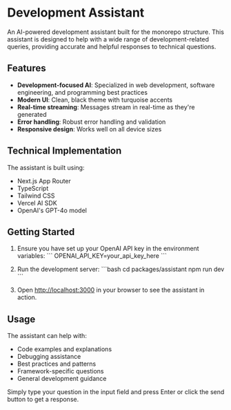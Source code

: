 # Development Assistant

An AI-powered development assistant built for the monorepo structure. This assistant is designed to help with a wide range of development-related queries, providing accurate and helpful responses to technical questions.

## Features

- **Development-focused AI**: Specialized in web development, software engineering, and programming best practices
- **Modern UI**: Clean, black theme with turquoise accents
- **Real-time streaming**: Messages stream in real-time as they're generated
- **Error handling**: Robust error handling and validation
- **Responsive design**: Works well on all device sizes

## Technical Implementation

The assistant is built using:

- Next.js App Router
- TypeScript
- Tailwind CSS
- Vercel AI SDK
- OpenAI's GPT-4o model

## Getting Started

1. Ensure you have set up your OpenAI API key in the environment variables:
   \`\`\`
   OPENAI_API_KEY=your_api_key_here
   \`\`\`

2. Run the development server:
   \`\`\`bash
   cd packages/assistant
   npm run dev
   \`\`\`

3. Open [http://localhost:3000](http://localhost:3000) in your browser to see the assistant in action.

## Usage

The assistant can help with:

- Code examples and explanations
- Debugging assistance
- Best practices and patterns
- Framework-specific questions
- General development guidance

Simply type your question in the input field and press Enter or click the send button to get a response.
